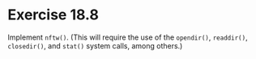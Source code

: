 # Exercise 18.8

Implement `nftw()`. (This will require the use of the `opendir()`, `readdir()`, `closedir()`, and `stat()`
system calls, among others.)
